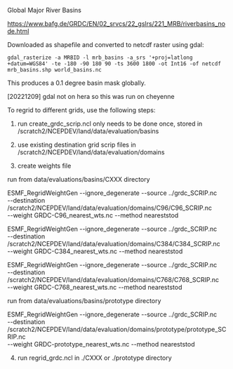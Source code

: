 
Global Major River Basins

https://www.bafg.de/GRDC/EN/02_srvcs/22_gslrs/221_MRB/riverbasins_node.html

Downloaded as shapefile and converted to netcdf raster using gdal:

`gdal_rasterize -a MRBID -l mrb_basins -a_srs '+proj=latlong +datum=WGS84' -te -180 -90 180 90 -ts 3600 1800 -ot Int16 -of netcdf mrb_basins.shp world_basins.nc`

This produces a 0.1 degree basin mask globally.

[20221209] gdal not on hera so this was run on cheyenne

To regrid to different grids, use the following steps:

1. run create_grdc_scrip.ncl
	only needs to be done once, stored in /scratch2/NCEPDEV/land/data/evaluation/basins

2. use existing destination grid scrip files in /scratch2/NCEPDEV/land/data/evaluation/domains

3. create weights file

run from data/evaluations/basins/CXXX directory
	
ESMF_RegridWeightGen --ignore_degenerate --source ../grdc_SCRIP.nc \
       --destination /scratch2/NCEPDEV/land/data/evaluation/domains/C96/C96_SCRIP.nc \
       --weight GRDC-C96_nearest_wts.nc --method neareststod

ESMF_RegridWeightGen --ignore_degenerate --source ../grdc_SCRIP.nc \
       --destination /scratch2/NCEPDEV/land/data/evaluation/domains/C384/C384_SCRIP.nc \
       --weight GRDC-C384_nearest_wts.nc --method neareststod

ESMF_RegridWeightGen --ignore_degenerate --source ../grdc_SCRIP.nc \
       --destination /scratch2/NCEPDEV/land/data/evaluation/domains/C768/C768_SCRIP.nc \
       --weight GRDC-C768_nearest_wts.nc --method neareststod

run from data/evaluations/basins/prototype directory
	
ESMF_RegridWeightGen --ignore_degenerate --source ../grdc_SCRIP.nc \
       --destination /scratch2/NCEPDEV/land/data/evaluation/domains/prototype/prototype_SCRIP.nc \
       --weight GRDC-prototype_nearest_wts.nc --method neareststod

4. run regrid_grdc.ncl in ./CXXX or ./prototype directory
